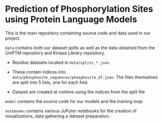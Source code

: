 # Prediction of Phosphorylation Sites using Protein Language Models

This is the main repository containing source code and data used in our project.

``data`` contains both our dataset splits as well as the data obtained from the UniPTM repository and Kinase Library repository.
- Residue datasets located in ``data/splits_*.json``.
- These contain indices into ``data/phosphosite_sequences/phosphosite_df.json``. The files themselves are split into 5 lists, one for each fold.

- Dataset are created at runtime using the indices from the split file

``model`` contains the source code for our models and the training loop

``notebooks`` contains various JuPyter notebooks for the creation of visualizations, data gathering a dataset preparation.


